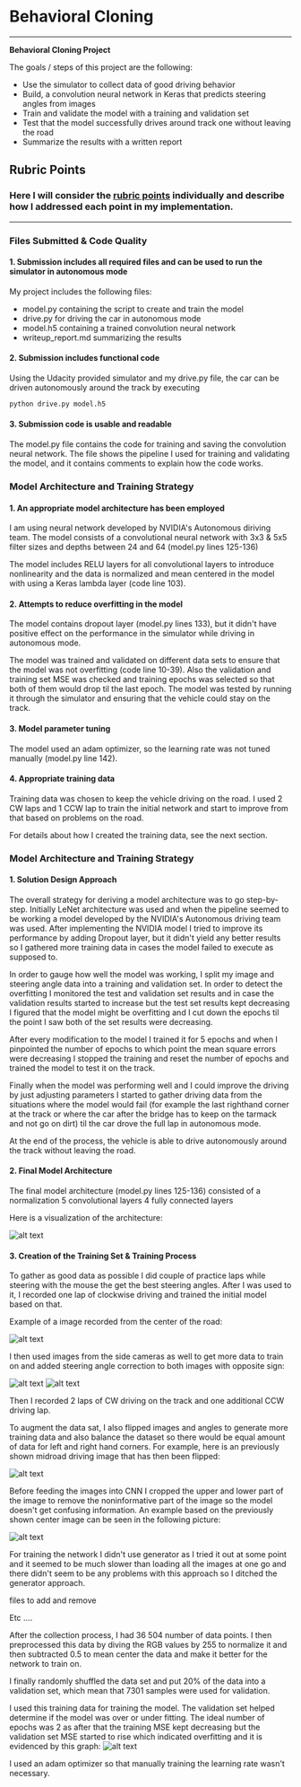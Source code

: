 # **Behavioral Cloning** 

---

**Behavioral Cloning Project**

The goals / steps of this project are the following:
* Use the simulator to collect data of good driving behavior
* Build, a convolution neural network in Keras that predicts steering angles from images
* Train and validate the model with a training and validation set
* Test that the model successfully drives around track one without leaving the road
* Summarize the results with a written report


[//]: # (Image References)

[image1]: ./report_material/cnn-architecture-624x890.png "NVIDIA Autonomous vehicle team's CNN architecture"
[image2]: ./report_material/center_2018_08_23_09_15_54_068.jpg "Midroad driving"
[image3]: ./report_material/left_2018_08_23_09_15_54_068.jpg "Left camera"
[image4]: ./report_material/right_2018_08_23_09_15_54_068.jpg "Right camera"
[image5]: ./report_material/center_flipped_2018_08_23_09_15_54_068.jpg "Midroad driving flipped"
[image6]: ./report_material/center_crop_2018_08_23_09_15_54_068.jpg "Midroad driving cropped"
[image7]: ./examples/placeholder_small.png "Flipped Image"

## Rubric Points
### Here I will consider the [rubric points](https://review.udacity.com/#!/rubrics/432/view) individually and describe how I addressed each point in my implementation.  

---
### Files Submitted & Code Quality

#### 1. Submission includes all required files and can be used to run the simulator in autonomous mode

My project includes the following files:
* model.py containing the script to create and train the model
* drive.py for driving the car in autonomous mode
* model.h5 containing a trained convolution neural network 
* writeup_report.md summarizing the results

#### 2. Submission includes functional code
Using the Udacity provided simulator and my drive.py file, the car can be driven autonomously around the track by executing 
```sh
python drive.py model.h5
```

#### 3. Submission code is usable and readable

The model.py file contains the code for training and saving the convolution neural network. The file shows the pipeline I used for training and validating the model, and it contains comments to explain how the code works.

### Model Architecture and Training Strategy

#### 1. An appropriate model architecture has been employed

I am using neural network developed by NVIDIA's Autonomous diriving team. The model consists of a convolutional neural network with 3x3 & 5x5 filter sizes and depths between 24 and 64 (model.py lines 125-136) 

The model includes RELU layers for all convolutional layers to introduce nonlinearity and the data is normalized and mean centered in the model with using a Keras lambda layer (code line 103). 

#### 2. Attempts to reduce overfitting in the model

The model contains dropout layer (model.py lines 133), but it didn't have positive effect on the performance in the simulator while driving in autonomous mode. 

The model was trained and validated on different data sets to ensure that the model was not overfitting (code line 10-39). Also the validation and training set MSE was checked and training epochs was selected so that both of them would drop til the last epoch. The model was tested by running it through the simulator and ensuring that the vehicle could stay on the track.

#### 3. Model parameter tuning

The model used an adam optimizer, so the learning rate was not tuned manually (model.py line 142).

#### 4. Appropriate training data

Training data was chosen to keep the vehicle driving on the road. I used 2 CW laps and 1 CCW lap to train the initial network and start to improve from that based on problems on the road.

For details about how I created the training data, see the next section. 

### Model Architecture and Training Strategy

#### 1. Solution Design Approach

The overall strategy for deriving a model architecture was to go step-by-step. Initially LeNet architecture was used and when the pipeline seemed to be working a model developed by the NVIDIA's Autonomous driving team was used. After implementing the NVIDIA model I tried to improve its performance by adding Dropout layer, but it didn't yield any better results so I gathered more training data in cases the model failed to execute as supposed to.

In order to gauge how well the model was working, I split my image and steering angle data into a training and validation set. In order to detect the overfitting I monitored the test and validation set results and in case the validation results started to increase but the test set results kept decreasing I figured that the model might be overfitting and I cut down the epochs til the point I saw both of the set results were decreasing.
 
After every modification to the model I trained it for 5 epochs and when I pinpointed the number of epochs to which point the mean square errors were decreasing I stopped the training and reset the number of epochs and trained the model to test it on the track.

Finally when the model was performing well and I could improve the driving by just adjusting parameters I started to gather driving data from the situations where the model would fail (for example the last righthand corner at the track or where the car after the bridge has to keep on the tarmack and not go on dirt) til the car drove the full lap in autonomous mode.

At the end of the process, the vehicle is able to drive autonomously around the track without leaving the road.

#### 2. Final Model Architecture

The final model architecture (model.py lines 125-136) consisted of a
normalization
5 convolutional layers
4 fully connected layers

Here is a visualization of the architecture:

![alt text][image1]

#### 3. Creation of the Training Set & Training Process

To gather as good data as possible I did couple of practice laps while steering with the mouse the get the best steering angles. After I was used to it, I recorded one lap of clockwise driving and trained the initial model based on that.

Example of a image recorded from the center of the road:

![alt text][image2]

I then used images from the side cameras as well to get more data to train on and added steering angle correction to both images with opposite sign:

![alt text][image3]
![alt text][image4]


Then I recorded 2 laps of CW driving on the track and one additional CCW driving lap.

To augment the data sat, I also flipped images and angles to generate more training data and also balance the dataset so there would be equal amount of data for left and right hand corners. For example, here is an previously shown midroad driving image that has then been flipped:

![alt text][image5]

Before feeding the images into CNN I cropped the upper and lower part of the image to remove the noninformative part of the image so the model doesn't get confusing information. An example based on the previously shown center image can be seen in the following picture:

![alt text][image6]

For training the network I didn't use generator as I tried it out at some point and it seemed to be much slower than loading all the images at one go and there didn't seem to be any problems with this approach so I ditched the generator approach.


files to add and remove

Etc ....

After the collection process, I had 36 504 number of data points. I then preprocessed this data by diving the RGB values by 255 to normalize it and then subtracted 0.5 to mean center the data and make it better for the network to train on.

I finally randomly shuffled the data set and put 20% of the data into a validation set, which mean that 7301 samples were used for validation. 

I used this training data for training the model. The validation set helped determine if the model was over or under fitting. The ideal number of epochs was 2 as after that the training MSE kept decreasing but the validation set MSE started to rise which indicated overfitting and it is evidenced by this graph:
![alt text][image7]

I used an adam optimizer so that manually training the learning rate wasn't necessary.
